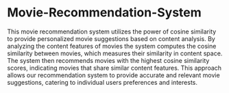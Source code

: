 # Movie-Recommendation-System

This movie recommendation system utilizes the power of cosine similarity to provide personalized movie suggestions based on content analysis. By analyzing the content features of movies the system computes the cosine similarity between movies, which measures their similarity in content space. The system then recommends movies with the highest cosine similarity scores, indicating movies that share similar content features. This approach allows our recommendation system to provide accurate and relevant movie suggestions, catering to individual users preferences and interests.
